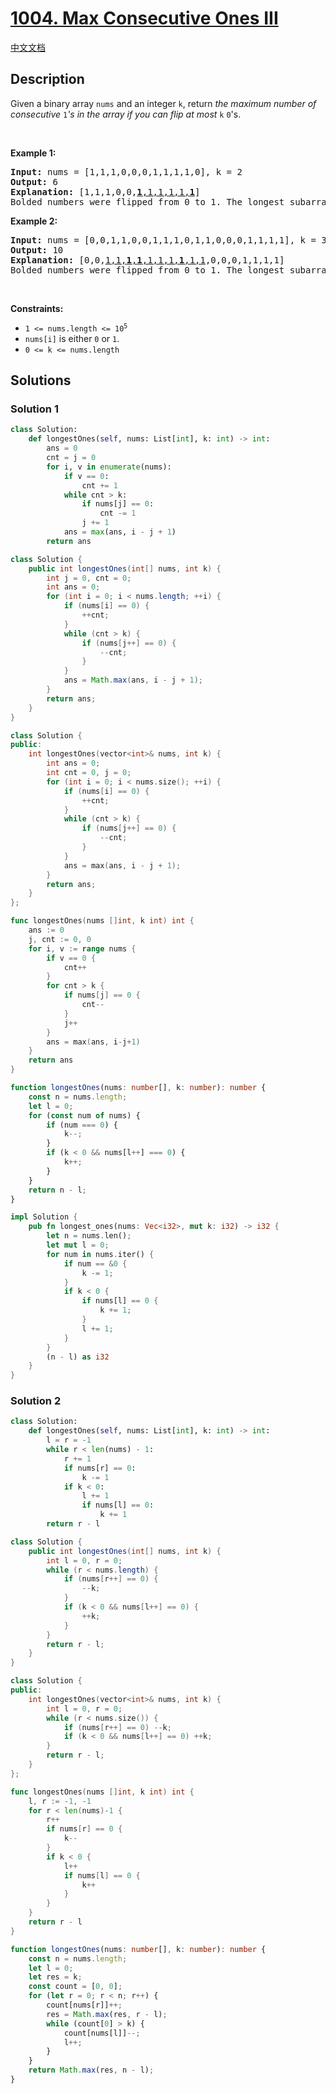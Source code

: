 # [1004. Max Consecutive Ones III](https://leetcode.com/problems/max-consecutive-ones-iii)

[中文文档](./solution/1000-1099/1004.Max%20Consecutive%20Ones%20III/README.md)

<!-- tags:Array,Binary Search,Prefix Sum,Sliding Window -->

## Description

<p>Given a binary array <code>nums</code> and an integer <code>k</code>, return <em>the maximum number of consecutive </em><code>1</code><em>&#39;s in the array if you can flip at most</em> <code>k</code> <code>0</code>&#39;s.</p>

<p>&nbsp;</p>
<p><strong class="example">Example 1:</strong></p>

<pre>
<strong>Input:</strong> nums = [1,1,1,0,0,0,1,1,1,1,0], k = 2
<strong>Output:</strong> 6
<strong>Explanation:</strong> [1,1,1,0,0,<u><strong>1</strong>,1,1,1,1,<strong>1</strong></u>]
Bolded numbers were flipped from 0 to 1. The longest subarray is underlined.</pre>

<p><strong class="example">Example 2:</strong></p>

<pre>
<strong>Input:</strong> nums = [0,0,1,1,0,0,1,1,1,0,1,1,0,0,0,1,1,1,1], k = 3
<strong>Output:</strong> 10
<strong>Explanation:</strong> [0,0,<u>1,1,<strong>1</strong>,<strong>1</strong>,1,1,1,<strong>1</strong>,1,1</u>,0,0,0,1,1,1,1]
Bolded numbers were flipped from 0 to 1. The longest subarray is underlined.
</pre>

<p>&nbsp;</p>
<p><strong>Constraints:</strong></p>

<ul>
	<li><code>1 &lt;= nums.length &lt;= 10<sup>5</sup></code></li>
	<li><code>nums[i]</code> is either <code>0</code> or <code>1</code>.</li>
	<li><code>0 &lt;= k &lt;= nums.length</code></li>
</ul>

## Solutions

### Solution 1

<!-- tabs:start -->

```python
class Solution:
    def longestOnes(self, nums: List[int], k: int) -> int:
        ans = 0
        cnt = j = 0
        for i, v in enumerate(nums):
            if v == 0:
                cnt += 1
            while cnt > k:
                if nums[j] == 0:
                    cnt -= 1
                j += 1
            ans = max(ans, i - j + 1)
        return ans
```

```java
class Solution {
    public int longestOnes(int[] nums, int k) {
        int j = 0, cnt = 0;
        int ans = 0;
        for (int i = 0; i < nums.length; ++i) {
            if (nums[i] == 0) {
                ++cnt;
            }
            while (cnt > k) {
                if (nums[j++] == 0) {
                    --cnt;
                }
            }
            ans = Math.max(ans, i - j + 1);
        }
        return ans;
    }
}
```

```cpp
class Solution {
public:
    int longestOnes(vector<int>& nums, int k) {
        int ans = 0;
        int cnt = 0, j = 0;
        for (int i = 0; i < nums.size(); ++i) {
            if (nums[i] == 0) {
                ++cnt;
            }
            while (cnt > k) {
                if (nums[j++] == 0) {
                    --cnt;
                }
            }
            ans = max(ans, i - j + 1);
        }
        return ans;
    }
};
```

```go
func longestOnes(nums []int, k int) int {
	ans := 0
	j, cnt := 0, 0
	for i, v := range nums {
		if v == 0 {
			cnt++
		}
		for cnt > k {
			if nums[j] == 0 {
				cnt--
			}
			j++
		}
		ans = max(ans, i-j+1)
	}
	return ans
}
```

```ts
function longestOnes(nums: number[], k: number): number {
    const n = nums.length;
    let l = 0;
    for (const num of nums) {
        if (num === 0) {
            k--;
        }
        if (k < 0 && nums[l++] === 0) {
            k++;
        }
    }
    return n - l;
}
```

```rust
impl Solution {
    pub fn longest_ones(nums: Vec<i32>, mut k: i32) -> i32 {
        let n = nums.len();
        let mut l = 0;
        for num in nums.iter() {
            if num == &0 {
                k -= 1;
            }
            if k < 0 {
                if nums[l] == 0 {
                    k += 1;
                }
                l += 1;
            }
        }
        (n - l) as i32
    }
}
```

<!-- tabs:end -->

### Solution 2

<!-- tabs:start -->

```python
class Solution:
    def longestOnes(self, nums: List[int], k: int) -> int:
        l = r = -1
        while r < len(nums) - 1:
            r += 1
            if nums[r] == 0:
                k -= 1
            if k < 0:
                l += 1
                if nums[l] == 0:
                    k += 1
        return r - l
```

```java
class Solution {
    public int longestOnes(int[] nums, int k) {
        int l = 0, r = 0;
        while (r < nums.length) {
            if (nums[r++] == 0) {
                --k;
            }
            if (k < 0 && nums[l++] == 0) {
                ++k;
            }
        }
        return r - l;
    }
}
```

```cpp
class Solution {
public:
    int longestOnes(vector<int>& nums, int k) {
        int l = 0, r = 0;
        while (r < nums.size()) {
            if (nums[r++] == 0) --k;
            if (k < 0 && nums[l++] == 0) ++k;
        }
        return r - l;
    }
};
```

```go
func longestOnes(nums []int, k int) int {
	l, r := -1, -1
	for r < len(nums)-1 {
		r++
		if nums[r] == 0 {
			k--
		}
		if k < 0 {
			l++
			if nums[l] == 0 {
				k++
			}
		}
	}
	return r - l
}
```

```ts
function longestOnes(nums: number[], k: number): number {
    const n = nums.length;
    let l = 0;
    let res = k;
    const count = [0, 0];
    for (let r = 0; r < n; r++) {
        count[nums[r]]++;
        res = Math.max(res, r - l);
        while (count[0] > k) {
            count[nums[l]]--;
            l++;
        }
    }
    return Math.max(res, n - l);
}
```

<!-- tabs:end -->

<!-- end -->
